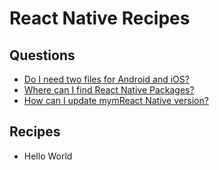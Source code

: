 # React Native Recipes



## Questions

- [Do I need two files for Android and iOS?](/questions/two_versions.md)
- [Where can I find React Native Packages?](/questions/packages.md)
- [How can I update mymReact Native version?](/questions/update_version.md)


## Recipes

- Hello World
